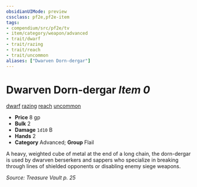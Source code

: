 ```yaml
---
obsidianUIMode: preview
cssclass: pf2e,pf2e-item
tags:
- compendium/src/pf2e/tv
- item/category/weapon/advanced
- trait/dwarf
- trait/razing
- trait/reach
- trait/uncommon
aliases: ["Dwarven Dorn-dergar"]
---
```

# Dwarven Dorn-dergar *Item 0*  
[dwarf](rules/traits/dwarf.md)  [razing](rules/traits/razing-tv.md)  [reach](rules/traits/reach.md)  [uncommon](rules/traits/uncommon.md)  

- **Price** 8 gp
- **Bulk** 2
- **Damage** `1d10` B
- **Hands** 2
- **Category** Advanced; **Group** Flail 

A heavy, weighted cube of metal at the end of a long chain, the dorn-dergar is used by dwarven berserkers and sappers who specialize in breaking through lines of shielded opponents or disabling enemy siege weapons.

*Source: Treasure Vault p. 25*